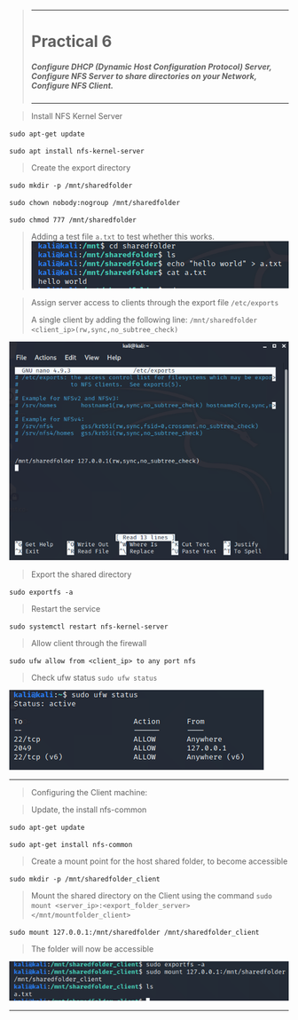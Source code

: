 >---
> # **Practical 6**
> ##### Configure DHCP (Dynamic Host Configuration Protocol) Server, Configure NFS Server to share directories on your Network, Configure NFS Client.
>---

> Install NFS Kernel Server

`sudo apt-get update`

`sudo apt install nfs-kernel-server`

> Create the export directory

`sudo mkdir -p /mnt/sharedfolder`

`sudo chown nobody:nogroup /mnt/sharedfolder`

`sudo chmod 777 /mnt/sharedfolder`

> Adding a test file `a.txt` to test whether this works.
![Image](https://raw.githubusercontent.com/keane3pereira/LSA_Pracs/master/res/prac6/atxt.png)

> Assign server access to clients through the export file `/etc/exports`
> 
>A single client by adding the following line:
`/mnt/sharedfolder <client_ip>(rw,sync,no_subtree_check)`

![Image](https://raw.githubusercontent.com/keane3pereira/LSA_Pracs/master/res/prac6/etcexports.png)

> Export the shared directory

`sudo exportfs -a`

> Restart the service

`sudo systemctl restart nfs-kernel-server`

> Allow client through the firewall

`sudo ufw allow from <client_ip> to any port nfs`

> Check ufw status
`sudo ufw status`

![Image](https://raw.githubusercontent.com/keane3pereira/LSA_Pracs/master/res/prac6/ufwstatus.png)


___
> Configuring the Client machine:

> Update, the install nfs-common

`sudo apt-get update`

`sudo apt-get install nfs-common`

> Create a mount point for the host shared folder, to become accessible

`sudo mkdir -p /mnt/sharedfolder_client`

> Mount the shared directory on the Client using the command
`sudo mount <server_ip>:<export_folder_server> </mnt/mountfolder_client>`

`sudo mount 127.0.0.1:/mnt/sharedfolder /mnt/sharedfolder_client`

> The folder will now be accessible

![Image](https://raw.githubusercontent.com/keane3pereira/LSA_Pracs/master/res/prac6/clientatxt.png)

___
